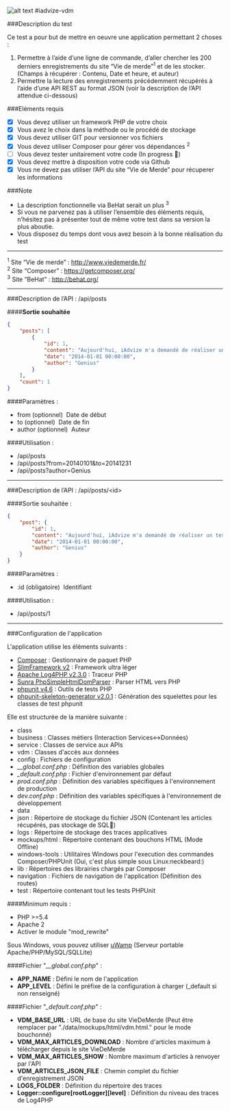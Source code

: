 ![alt text](http://www.iadvize.com/fr/wp-content/themes/iadvize/layoutImg/logos/logoBD.jpg "iAdvize")
#iadvize-vdm

###Description du test

Ce test a pour but de mettre en oeuvre une application permettant 2 choses : 

  1. Permettre à l’aide d’une ligne de commande, d’aller chercher les 200 derniers enregistrements du site “Vie de merde”<sup>1</sup> et de les stocker. (Champs à récupérer : Contenu, Date et heure, et auteur)
  2. Permettre la lecture des enregistrements précédemment récupérés à l’aide d’une API REST au format JSON (voir la description de l’API attendue ci-dessous)

###Eléments requis

 - [x] Vous devez utiliser un framework PHP de votre choix
 - [x] Vous avez le choix dans la méthode ou le procédé de stockage
 - [x] Vous devez utiliser GIT pour versionner vos fichiers
 - [x] Vous devez utiliser Composer  pour gérer vos dépendances <sup>2</sup>
 - [ ] Vous devez tester unitairement votre code (In progress :memo:)
 - [x] Vous devez mettre à disposition votre code via Github
 - [x] Vous ne devez pas utiliser l’API du site “Vie de Merde” pour récuperer les informations

###Note

 - La description fonctionnelle via BeHat  serait un plus <sup>3</sup>
 - Si vous ne parvenez pas à utiliser l’ensemble des éléments requis, n’hésitez ­pas à présenter tout de même votre test dans sa version la plus aboutie.
 - Vous disposez du temps dont vous avez besoin à la bonne réalisation du test

----------
<sup>1</sup> Site “Vie de merde” : http://www.viedemerde.fr/<br/>
<sup>2</sup> Site “Composer” : https://getcomposer.org/<br/>
<sup>3</sup> Site “BeHat” : http://behat.org/<br/>

----------


###Description de l’API : /api/posts

####**Sortie souhaitée**
```json
{ 
    "posts": [ 
        { 
            "id": 1, 
            "content": "Aujourd'hui, iAdvize m'a demandé de réaliser un test de développeur PHP.", 
            "date": "2014-01-01 00:00:00", 
            "author": "Genius" 
        } 
    ], 
    "count": 1 
}
```

####Paramètres :

 - from (optionnel) ­ Date de début
 - to (optionnel) ­ Date de fin
 - author (optionnel) ­ Auteur

####Utilisation :

 - /api/posts
 - /api/posts?from=2014­01­01&to=2014­12­31
 - /api/posts?author=Genius

----------


###Description de l’API : /api/posts/\<id\>
	 
####Sortie souhaitée :
```json	 
{ 
    "post": { 
        "id": 1, 
        "content": "Aujourd'hui, iAdvize m'a demandé de réaliser un test de développeur PHP.", 
        "date": "2014-01-01 00:00:00", 
        "author": "Genius" 
    } 
}
```

####Paramètres :

 - :id (obligatoire) ­ Identifiant

####Utilisation :

 - /api/posts/1

----------


###Configuration de l'application

L'application utilise les éléments suivants :
 - [Composer](https://getcomposer.org/) : Gestionnaire de paquet PHP
 - [SlimFramework v2](http://www.slimframework.com/) : Framework ultra léger
 - [Apache Log4PHP v2.3.0](http://logging.apache.org/log4php/) : Traceur PHP
 - [Sunra PhpSimpleHtmlDomParser](http://simplehtmldom.sourceforge.net/) : Parser HTML vers PHP
 - [phpunit v4.6](https://phpunit.de/) : Outils de tests PHP
 - [phpunit-skeleton-generator v2.0.1](https://github.com/sebastianbergmann/phpunit-skeleton-generator) : Génération des squelettes pour les classes de test phpunit

Elle est structurée de la manière suivante :
 - class
  - business : Classes métiers (Interaction Services\<-\>Données)
  - service : Classes de service aux APIs
  - vdm : Classes d'accès aux données
 - config : Fichiers de configuration
  - *__global.conf.php* : Définition des variables globales
  - *_default.conf.php* : Fichier d'environnement par défaut
  - *prod.conf.php* : Définition des variables spécifiques à l'environnement de production
  - *dev.conf.php* : Définition des variables spécifiques à l'environnement de développement
 - data
  - json : Répertoire de stockage du fichier JSON (Contenant les articles récupérés, pas stockage de SQL:grimacing:)
  - logs : Répertoire de stockage des traces applicatives
  - mockups/html : Répertoire contenant des bouchons HTML (Mode Offline)
  - windows-tools : Utilitaires Windows pour l'execution des commandes Composer/PHPUnit (Oui, c'est plus simple sous Linux:neckbeard:)
 - lib : Répertoires des librairies chargés par Composer
 - navigation : Fichiers de navigation de l'application (Définition des routes)
 - test : Répertoire contenant tout les tests PHPUnit

####Minimum requis :
 - PHP >=5.4
 - Apache 2
  - Activer le module "mod_rewrite"

Sous Windows, vous pouvez utiliser [uWamp](http://www.uwamp.com/fr/) (Serveur portable Apache/PHP/MySQL/SQLLite)

####Fichier "*__global.conf.php*" :
 - **APP_NAME** : Défini le nom de l'application
 - **APP_LEVEL** : Défini le préfixe de la configuration à charger (_default si non renseigné)

####Fichier "*_default.conf.php*" :
 - **VDM_BASE_URL** : URL de base du site VieDeMerde (Peut être remplacer par "./data/mockups/html/vdm.html." pour le mode bouchonné)
 - **VDM_MAX_ARTICLES_DOWNLOAD** : Nombre d'articles maximum à télécharger depuis le site VieDeMerde
 - **VDM_MAX_ARTICLES_SHOW** : Nombre maximum d'articles à renvoyer par l'API
 - **VDM_ARTICLES_JSON_FILE** : Chemin complet du fichier d'enregistrement JSON
 - **LOGS_FOLDER** : Définition du répertoire des traces
 - **Logger::configure\[rootLogger\]\[level\]** : Définition du niveau des traces de Log4PHP
